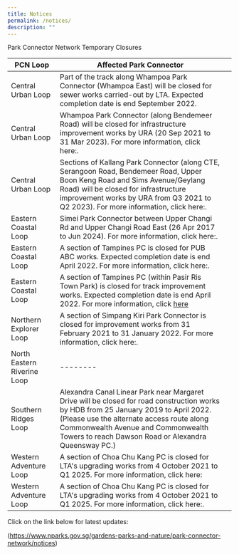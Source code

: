 ```yaml
---
title: Notices
permalink: /notices/
description: ""
---
```

Park Connector Network Temporary Closures


| PCN Loop | Affected Park Connector | |
| -------- | -------- | -------- |
| Central Urban Loop | Part of the track along Whampoa Park Connector (Whampoa East) will be closed for sewer works carried-out by LTA. Expected completion date is end September 2022.  ||
| Central Urban Loop  | Whampoa Park Connector (along Bendemeer Road) will be closed for infrastructure improvement works by URA (20 Sep 2021 to 31 Mar 2023). For more information, click here:[](https://www.nparks.gov.sg/-/media/nparks-real-content/gardens-parks-and-nature/park-connector-network/whampoa-pc/bishan-to-city-temporary-closure-of-whampoa-pc-notice-until-31-march-2023.pdf).| |
| Central Urban Loop | Sections of Kallang Park Connector (along CTE, Serangoon Road, Bendemeer Road, Upper Boon Keng Road and Sims Avenue/Geylang Road) will be closed for infrastructure improvement works by URA from Q3 2021 to Q2 2023). For more information, click here:[](https://www.nparks.gov.sg/-/media/temporary-closure-of-kallang-pc-notice-until-19-apr-2023-(final).pdf). |  |
| Eastern Coastal Loop |Simei Park Connector between Upper Changi Rd and Upper Changi Road East (26 Apr 2017 to Jun 2024). For more information, click here:[](https://www.nparks.gov.sg/-/media/nparks-real-content/gardens-parks-and-nature/park-connector-network/simei-pc/26-april-simei-pc-closure.pdf). |  |
|Eastern Coastal Loop |A section of Tampines PC is closed for PUB ABC works. Expected completion date is end April 2022. For more information, click here:[](https://www.nparks.gov.sg/-/media/nparks-real-content/gardens-parks-and-nature/park-connector-network/simei-pc/26-april-simei-pc-closure.pdf). |  |
|Eastern Coastal Loop |A section of Tampines PC (within Pasir Ris Town Park) is closed for track improvement works. Expected completion date is end April 2022. For more information, click [here](https://www.nparks.gov.sg/-/media/nparks-real-content/gardens-parks-and-nature/parks-and-nature-reserve/pasir-ris-town-park/closure-notice-to-a-section-of-tampines-park-connector-(within-pasir-ris-town-park).pdf?la=en&hash=51D5E7089A000F6B27D212B077A907761C3B9060) |  |
| Northern Explorer Loop | A section of Simpang Kiri Park Connector is closed for improvement works from 31 February 2021 to 31 January 2022. For more information, click here:[](https://www.nparks.gov.sg/-/media/nparks-real-content/gardens-parks-and-nature/park-connector-network/simpang-kiri-pc/notices/simpang-kiri-pcn---phase-3-closure-notice-(ecd-310122).pdf?la=en&hash=43B20128CDD9725C306DCCEC0B937D01CB2AEF9E).|  |
| North Eastern Riverine Loop | -------- | |
| Southern Ridges Loop |Alexandra Canal Linear Park near Margaret Drive will be closed for road construction works by HDB from 25 January 2019 to April 2022. (Please use the alternate access route along Commonwealth Avenue and Commonwealth Towers to reach Dawson Road or Alexandra Queensway PC.) |  |
| Western Adventure Loop |   A section of Choa Chu Kang PC is closed for LTA's upgrading works from 4 October 2021 to Q1 2025. For more information, click here:[](/files/Closure%20of%20CCK%20PCN_Ave%203%20Notice%20until%20Q1%202025.pdf)|  |
| Western Adventure Loop |  A section of Choa Chu Kang PC is closed for LTA's upgrading works from 4 October 2021 to Q1 2025. For more information, click here:[](https://www.nparks.gov.sg/-/media/25-aug-2021-bukit-batok-east-pc-closure-notice_v3.pdf). |  |


Click on the link below for latest updates:

(https://www.nparks.gov.sg/gardens-parks-and-nature/park-connector-network/notices)